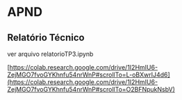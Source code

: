 # APND

## Relatório Técnico

ver arquivo relatorioTP3.ipynb 

[https://colab.research.google.com/drive/1I2HmIU6-ZejMGO7fvoGYKhnfu54nrWnP#scrollTo=L-oBXwrIJ4d6](https://colab.research.google.com/drive/1I2HmIU6-ZejMGO7fvoGYKhnfu54nrWnP#scrollTo=O2BFNpukNsbV)

